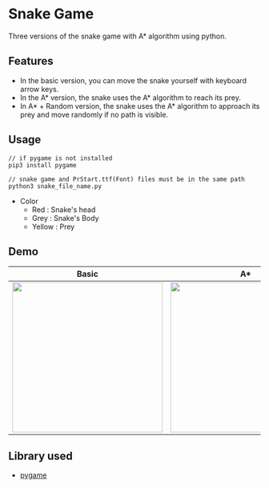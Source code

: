 # Snake Game
Three versions of the snake game with A* algorithm using python.

## Features
  * In the basic version, you can move the snake yourself with keyboard arrow keys.
  * In the A* version, the snake uses the A* algorithm to reach its prey.
  * In A* + Random version, the snake uses the A* algorithm to approach its prey and move randomly if no path is visible.
  
## Usage
 ```
 // if pygame is not installed
 pip3 install pygame
 
 // snake game and PrStart.ttf(Font) files must be in the same path
 python3 snake_file_name.py
 ```
  
 * Color
   * Red : Snake's head
   * Grey : Snake's Body
   * Yellow : Prey
 
## Demo
|Basic| A* |A* and Ramdom|
|:---:|:--:|:-----------:|
|<img src="https://user-images.githubusercontent.com/48203569/100622288-06471500-3364-11eb-8d60-173c8d2e51d1.gif" width="300" height="300">|<img src="https://user-images.githubusercontent.com/48203569/100622294-07784200-3364-11eb-9a2e-eed05a2e7c9c.gif" width="300" height="300">|<img src="https://user-images.githubusercontent.com/48203569/100622296-0810d880-3364-11eb-9ff3-0e144df6d8ca.gif" width="300" height="300">|  

## Library used
  * [pygame](https://www.pygame.org/)

